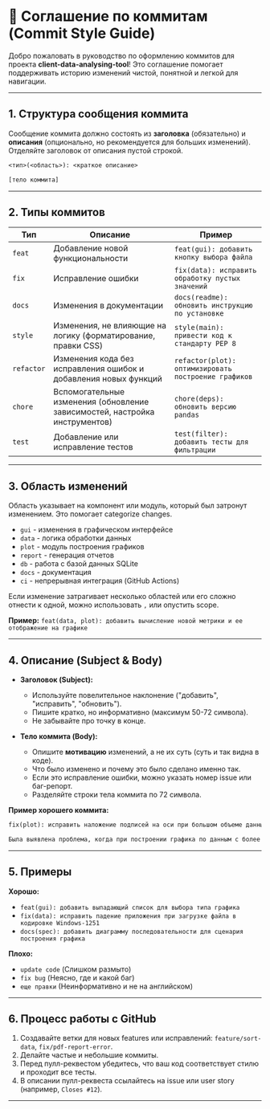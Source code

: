 # 📝 Соглашение по коммитам (Commit Style Guide)

Добро пожаловать в руководство по оформлению коммитов для проекта **client-data-analysing-tool**! Это соглашение помогает поддерживать историю изменений чистой, понятной и легкой для навигации.

---

## 1. Структура сообщения коммита

Сообщение коммита должно состоять из **заголовка** (обязательно) и **описания** (опционально, но рекомендуется для больших изменений). Отделяйте заголовок от описания пустой строкой.

```txt
<тип>(<область>): <краткое описание>

[тело коммита]
```

---

## 2. Типы коммитов

| Тип | Описание | Пример |
|-----|----------|--------|
| `feat` | Добавление новой функциональности | `feat(gui): добавить кнопку выбора файла` |
| `fix` | Исправление ошибки | `fix(data): исправить обработку пустых значений` |
| `docs` | Изменения в документации | `docs(readme): обновить инструкцию по установке` |
| `style` | Изменения, не влияющие на логику (форматирование, правки CSS) | `style(main): привести код к стандарту PEP 8` |
| `refactor` | Изменения кода без исправления ошибок и добавления новых функций | `refactor(plot): оптимизировать построение графиков` |
| `chore` | Вспомогательные изменения (обновление зависимостей, настройка инструментов) | `chore(deps): обновить версию pandas` |
| `test` | Добавление или исправление тестов | `test(filter): добавить тесты для фильтрации` |

---

## 3. Область изменений

Область указывает на компонент или модуль, который был затронут изменением. Это помогает categorize changes.

- `gui` - изменения в графическом интерфейсе
- `data` - логика обработки данных
- `plot` - модуль построения графиков
- `report` - генерация отчетов
- `db` - работа с базой данных SQLite
- `docs` - документация
- `ci` - непрерывная интеграция (GitHub Actions)

Если изменение затрагивает несколько областей или его сложно отнести к одной, можно использовать `,` или опустить scope.

**Пример:** `feat(data, plot): добавить вычисление новой метрики и ее отображение на графике`

---

## 4. Описание (Subject & Body)

- **Заголовок (Subject):**
  - Используйте повелительное наклонение ("добавить", "исправить", "обновить").
  - Пишите кратко, но информативно (максимум 50-72 символа).
  - Не забывайте про точку в конце.

- **Тело коммита (Body):**
  - Опишите **мотивацию** изменений, а не их суть (суть и так видна в коде).
  - Что было изменено и почему это было сделано именно так.
  - Если это исправление ошибки, можно указать номер issue или баг-репорт.
  - Разделяйте строки тела коммита по 72 символа.

**Пример хорошего коммита:**

```txt
fix(plot): исправить наложение подписей на оси при большом объеме данных.

Была выявлена проблема, когда при построении графика по данным с более чем 1000 строк подписи на оси X накладывались друг на друга, делая график нечитаемым. Решение: реализована функция автоматического поворота подписей на 45 градусов при превышении лимита.
```

---

## 5. Примеры

**Хорошо:**

- `feat(gui): добавить выпадающий список для выбора типа графика`
- `fix(data): исправить падение приложения при загрузке файла в кодировке Windows-1251`
- `docs(spec): добавить диаграмму последовательности для сценария построения графика`

**Плохо:**

- `update code` (Слишком размыто)
- `fix bug` (Неясно, где и какой баг)
- `еще правки` (Неинформативно и не на английском)

---

## 6. Процесс работы с GitHub

1. Создавайте ветки для новых features или исправлений: `feature/sort-data`, `fix/pdf-report-error`.
2. Делайте частые и небольшие коммиты.
3. Перед пулл-реквестом убедитесь, что ваш код соответствует стилю и проходит все тесты.
4. В описании пулл-реквеста ссылайтесь на issue или user story (например, `Closes #12`).

---
